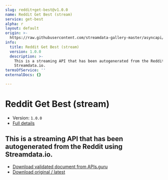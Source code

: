```yaml
---
slug: reddit+get-best@v1.0.0
name: Reddit Get Best (stream)
service: get-best
alpha: r
layout: default
origin: >-
  https://raw.githubusercontent.com/streamdata-gallery-master/asyncapi/master/_listings/reddit/reddit-get-best-stream-async.md
info:
  title: Reddit Get Best (stream)
  version: 1.0.0
  description: >-
    This is a streaming API that has been autogenerated from the Reddit using
    Streamdata.io.
termsOfService: ''
externalDocs: {}

---
```

# Reddit Get Best (stream)

* Version: `1.0.0`
* [Full details](../html/reddit+get-best@v1.0.0.html)



## This is a streaming API that has been autogenerated from the Reddit using Streamdata.io.



* [Download validated document from APIs.guru](https://raw.githubusercontent.com/APIs-guru/asyncapi-directory/master/docs/APIs/reddit%2Bget-best%40v1.0.0.yaml)
* [Download original / latest](https://raw.githubusercontent.com/streamdata-gallery-master/asyncapi/master/_listings/reddit/reddit-get-best-stream-async.md)

<script type="application/ld+json">
{
  "@context": "http://schema.org/",
  "@type": "WebAPI",
  "description": "This is a streaming API that has been autogenerated from the Reddit using Streamdata.io.",
  "documentation": "",

  "name": "Reddit Get Best (stream)"
}
</script>
